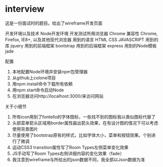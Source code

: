 # interview

这是一份面试时的题目。给出了wireframe开发页面

开发环境以及技术   Node开发环境
开发测试所用浏览器  Chrome
兼容性   Chrome, Firefox, IE8+, 以及其他现代浏览器
用到的语言 HTML CSS JAVASCRIPT
用到的库  jquery
用到的前端框架 bootstrap
用到的后端框架 express
用到的Node模板 jade



配置
1.	本地配置Node环境并安装npm包管理器
2.	从github上colone项目
3.	用npm install命令下载所有依赖
4.	用npm start命令启动Node
5.	在浏览器访问http://localhost:3000/来访问网站



关于小细节
1.	所有icon用到了fontello的字体图标，一些找不到的图标我以类似图标代替了
2.	头部菜单箭头区域用border属性画出箭头效果，在有设计图的情况下可以考虑使用背景图片
3.	尽量使用了bootstrap原有的样式，比如字体大小，菜单和按钮效果。个别进行了微调
4.	运动CSS3 transition属性写了Room Types左侧菜单变化效果
5.	JS手动写了Room Types右侧详细内容的变化效果（fade）
6.	我注意到wireframe与所给出的json数据不同，我全部以Json数据为准

